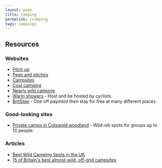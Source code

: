 ```yaml
---
layout: page
title: Camping
permalink: /camping
tags: campings
---
```


## Resources

### Websites
* [Pitch up](https://www.pitchup.com/)
* [Pegs and pitches](https://pegsandpitches.co.uk/)
* [Campsites](https://campsites.co.uk/)
* [Cool camping](https://coolcamping.com/)
* [Nearly wild camping](https://nearlywildcamping.org/)
* [Warm showers](https://www.warmshowers.org/) - Host and be hosted by cyclists.
* [BritStop](https://www.britstops.com/) - One off payment then stay for free at many different places.

### Good-looking sites
* [Private camps in Cotswold woodland](https://www.hipcamp.com/en-GB/land/england-gloucestershire-private-camps-in-cotswold-woodland-6p0h8x9p?adults=1&children=0) - Wild-ish spots for groups up to 10 people.

### Articles
* [Best Wild Camping Spots in the UK](https://adventurequeens.co.uk/2017/11/03/best-wild-camping-spots-in-the-uk/)
* [15 of Britain's best almost-wild, off-grid campsites](https://www.theguardian.com/travel/2021/mar/20/15-best-almost-wild-camping-off-grid-campsites-britain-uk)
